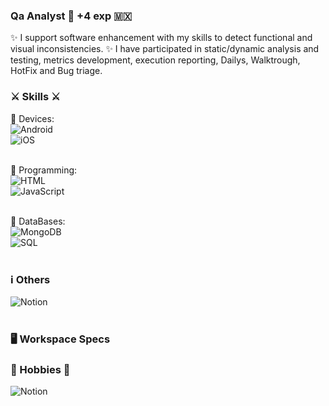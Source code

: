 ### Qa Analyst :mag_right: +4 exp 🇲🇽

✨ I support software enhancement with my skills to detect functional and visual inconsistencies. 
✨ I have participated in static/dynamic analysis and testing, metrics development, execution reporting, Dailys, Walktrough, HotFix and Bug triage.

### ⚔️ Skills ⚔️ </br>

📱 Devices: </br>
![Android](https://img.shields.io/badge/Android-3DDC84?style=for-the-badge&logo=android&logoColor=white)</br>
![iOS](https://img.shields.io/badge/iOS-000000?style=for-the-badge&logo=ios&logoColor=white)</br></br>

💁 Programming:</br>
![HTML](https://img.shields.io/badge/HTML-239120?style=for-the-badge&logo=html5&logoColor=white)</br>
![JavaScript](https://img.shields.io/badge/JavaScript-F7DF1E?style=for-the-badge&logo=javascript&logoColor=black)</br></br>

📁 DataBases:</br>
![MongoDB](https://img.shields.io/badge/MongoDB-4EA94B?style=for-the-badge&logo=mongodb&logoColor=white)</br>
![SQL](https://img.shields.io/badge/Microsoft_SQL_Server-CC2927?style=for-the-badge&logo=microsoft-sql-server&logoColor=white)</br></br>

### ℹ️ Others</br>
![Notion](https://img.shields.io/badge/Notion-000000?style=for-the-badge&logo=notion&logoColor=white)</br></br>


### 🖥️ Workspace Specs </br>

### 🎵 Hobbies 💃</br>

![Notion](https://img.shields.io/badge/Spotify-1ED760?&style=for-the-badge&logo=spotify&logoColor=white)</br></br>

